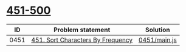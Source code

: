 # [451-500](https://leetcode.com/problemset/all/#page-10)


| ID   | Problem statement                                                                                | Solution                     |
|------|--------------------------------------------------------------------------------------------------|------------------------------|
| 0451 | [451. Sort Characters By Frequency](https://leetcode.com/problems/sort-characters-by-frequency/) | [0451/main.js](0451/main.js) |

